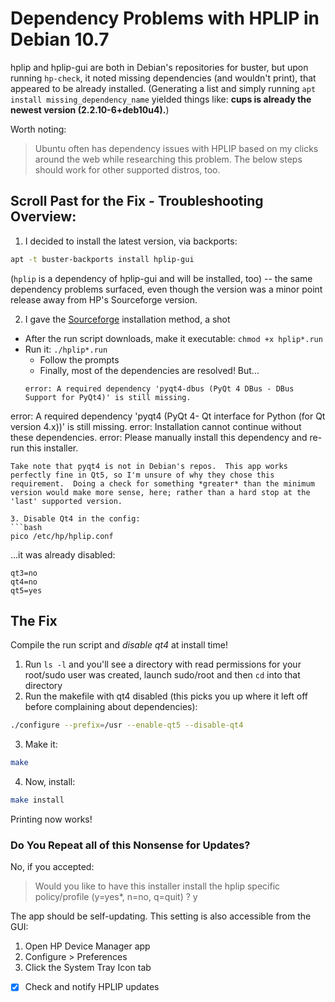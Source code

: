# Dependency Problems with HPLIP in Debian 10.7
hplip and hplip-gui are both in Debian's repositories for buster, but upon running `hp-check`, it noted missing dependencies (and wouldn't print), that appeared to be already installed. (Generating a list and simply running `apt install missing_dependency_name` yielded things like: **cups is already the newest version (2.2.10-6+deb10u4).**)

Worth noting:
> Ubuntu often has dependency issues with HPLIP based on my clicks around the web while researching this problem.  The below steps should work for other supported distros, too.

## Scroll Past for the Fix - Troubleshooting Overview:
1. I decided to install the latest version, via backports:
```bash
apt -t buster-backports install hplip-gui
```
(`hplip` is a dependency of hplip-gui and will be installed, too) -- the same dependency problems surfaced, even though the version was a minor point release away from HP's Sourceforge version.

2. I gave the [Sourceforge](https://developers.hp.com/hp-linux-imaging-and-printing) installation method, a shot
  - After the run script downloads, make it executable: `chmod +x hplip*.run`
  - Run it: `./hplip*.run`
    - Follow the prompts
    - Finally, most of the dependencies are resolved! But...
    ```text
    error: A required dependency 'pyqt4-dbus (PyQt 4 DBus - DBus Support for PyQt4)' is still missing.
error: A required dependency 'pyqt4 (PyQt 4- Qt interface for Python (for Qt version 4.x))' is still missing.
error: Installation cannot continue without these dependencies.
error: Please manually install this dependency and re-run this installer.
```
Take note that pyqt4 is not in Debian's repos.  This app works perfectly fine in Qt5, so I'm unsure of why they chose this requirement.  Doing a check for something *greater* than the minimum version would make more sense, here; rather than a hard stop at the 'last' supported version.

3. Disable Qt4 in the config:
```bash
pico /etc/hp/hplip.conf
```
...it was already disabled:
```text
qt3=no
qt4=no
qt5=yes
```

## The Fix
Compile the run script and *disable qt4* at install time!
1. Run `ls -l` and you'll see a directory with read permissions for your root/sudo user was created, launch sudo/root and then `cd` into that directory
2. Run the makefile with qt4 disabled (this picks you up where it left off before complaining about dependencies):
```bash
./configure --prefix=/usr --enable-qt5 --disable-qt4
```
3. Make it:
```bash
make
```
4. Now, install:
```bash
make install
```
Printing now works!

### Do You Repeat all of this Nonsense for Updates?
No, if you accepted:
> Would you like to have this installer install the hplip specific policy/profile (y=yes*, n=no, q=quit) ? y

The app should be self-updating.  This setting is also accessible from the GUI:
1. Open HP Device Manager app
2. Configure > Preferences
3. Click the System Tray Icon tab
 -  [x] Check and notify HPLIP updates
